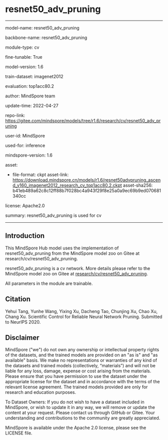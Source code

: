 # resnet50_adv_pruning

---

model-name: resnet50_adv_pruning

backbone-name: resnet50_adv_pruning

module-type: cv

fine-tunable: True

model-version: 1.6

train-dataset: imagenet2012

evaluation: top1acc80.2

author: MindSpore team

update-time: 2022-04-27

repo-link: <https://gitee.com/mindspore/models/tree/r1.6/research/cv/resnet50_adv_pruning>

user-id: MindSpore

used-for: inference

mindspore-version: 1.6

asset:

-
    file-format: ckpt
    asset-link: <https://download.mindspore.cn/models/r1.6/resnet50advpruning_ascend_v160_imagenet2012_research_cv_top1acc80.2.ckpt>
    asset-sha256: b41eb489a62c8c12ff88b7f028bc4a943f29f8e25a0a9ec69b9ed070681340cc

license: Apache2.0

summary: resnet50_adv_pruning is used for cv

---

## Introduction

This MindSpore Hub model uses the implementation of resnet50_adv_pruning from the MindSpore model zoo on Gitee at research/cv/resnet50_adv_pruning.

resnet50_adv_pruning is a cv network. More details please refer to the MindSpore model zoo on Gitee at [research/cv/resnet50_adv_pruning](https://gitee.com/mindspore/models/blob/r1.6/research/cv/resnet50_adv_pruning/Readme.md).

All parameters in the module are trainable.

## Citation

Yehui Tang, Yunhe Wang, Yixing Xu, Dacheng Tao, Chunjing Xu, Chao Xu, Chang Xu. Scientific Control for Reliable Neural Network Pruning. Submitted to NeurIPS 2020.

## Disclaimer

MindSpore ("we") do not own any ownership or intellectual property rights of the datasets, and the trained models are provided on an "as is" and "as available" basis. We make no representations or warranties of any kind of the datasets and trained models (collectively, “materials”) and will not be liable for any loss, damage, expense or cost arising from the materials. Please ensure that you have permission to use the dataset under the appropriate license for the dataset and in accordance with the terms of the relevant license agreement. The trained models provided are only for research and education purposes.

To Dataset Owners: If you do not wish to have a dataset included in MindSpore, or wish to update it in any way, we will remove or update the content at your request. Please contact us through GitHub or Gitee. Your understanding and contributions to the community are greatly appreciated.

MindSpore is available under the Apache 2.0 license, please see the LICENSE file.

